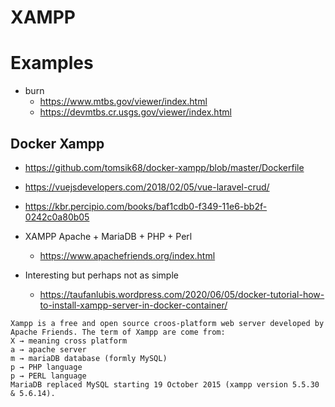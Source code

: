 # XAMPP


# Examples 

- burn
	- https://www.mtbs.gov/viewer/index.html
	- https://devmtbs.cr.usgs.gov/viewer/index.html


## Docker Xampp

- https://github.com/tomsik68/docker-xampp/blob/master/Dockerfile

- https://vuejsdevelopers.com/2018/02/05/vue-laravel-crud/

- https://kbr.percipio.com/books/baf1cdb0-f349-11e6-bb2f-0242c0a80b05

- XAMPP Apache + MariaDB + PHP + Perl
	- https://www.apachefriends.org/index.html

- Interesting but perhaps not as simple
	- https://taufanlubis.wordpress.com/2020/06/05/docker-tutorial-how-to-install-xampp-server-in-docker-container/


```
Xampp is a free and open source croos-platform web server developed by Apache Friends. The term of Xampp are come from:
X → meaning cross platform
a → apache server
m → mariaDB database (formly MySQL)
p → PHP language
p → PERL language
MariaDB replaced MySQL starting 19 October 2015 (xampp version 5.5.30 & 5.6.14).
```
